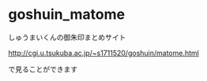# goshuin_matome
しゅうまいくんの御朱印まとめサイト

http://cgi.u.tsukuba.ac.jp/~s1711520/goshuin/matome.html

で見ることができます
